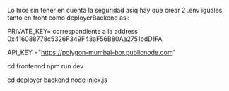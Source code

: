 Lo hice sin tener en cuenta la seguridad asiq hay que crear 2 .env iguales tanto en front como deployerBackend asi:

PRIVATE_KEY= correspondiente a la address 0x416088778c5326F349F43aF56B80Aa2751bdD1FA 

API_KEY ="https://polygon-mumbai-bor.publicnode.com"



cd frontennd
npm run dev

cd deployer backend 
node injex.js
